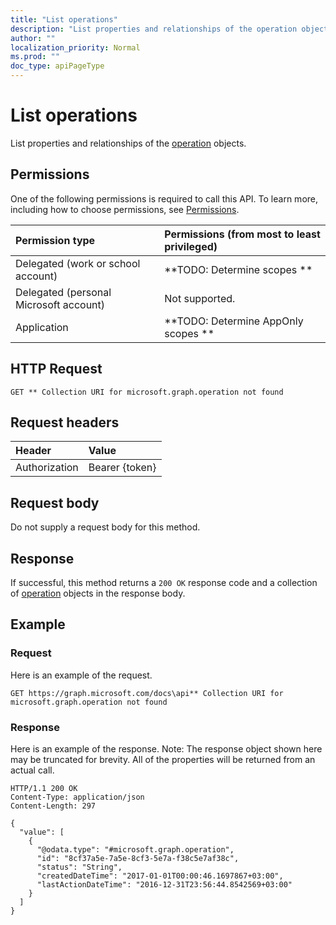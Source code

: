 ```yaml
---
title: "List operations"
description: "List properties and relationships of the operation objects."
author: ""
localization_priority: Normal
ms.prod: ""
doc_type: apiPageType
---
```


# List operations

List properties and relationships of the [operation](../resources/operation.md) objects.

## Permissions
One of the following permissions is required to call this API. To learn more, including how to choose permissions, see [Permissions](/concepts/permissions-reference.md).

|Permission type|Permissions (from most to least privileged)|
|:---|:---|
|Delegated (work or school account)|**TODO: Determine scopes **|
|Delegated (personal Microsoft account)|Not supported.|
|Application|**TODO: Determine AppOnly scopes **|

## HTTP Request
<!-- {
  "blockType": "ignored"
}
-->
``` http
GET ** Collection URI for microsoft.graph.operation not found
```

## Request headers
|Header|Value|
|:---|:---|
|Authorization|Bearer {token}|

## Request body
Do not supply a request body for this method.

## Response
If successful, this method returns a `200 OK` response code and a collection of [operation](../resources/operation.md) objects in the response body.

## Example

### Request
Here is an example of the request.
<!-- {
  "blockType": "request",
  "name": "get_operation"
}
-->
``` http
GET https://graph.microsoft.com/docs\api** Collection URI for microsoft.graph.operation not found
```

### Response
Here is an example of the response. Note: The response object shown here may be truncated for brevity. All of the properties will be returned from an actual call.
<!-- {
  "blockType": "response",
  "truncated": true,
  "@odata.type": "collection(microsoft.graph.operation)"
}
-->
``` http
HTTP/1.1 200 OK
Content-Type: application/json
Content-Length: 297

{
  "value": [
    {
      "@odata.type": "#microsoft.graph.operation",
      "id": "8cf37a5e-7a5e-8cf3-5e7a-f38c5e7af38c",
      "status": "String",
      "createdDateTime": "2017-01-01T00:00:46.1697867+03:00",
      "lastActionDateTime": "2016-12-31T23:56:44.8542569+03:00"
    }
  ]
}
```

